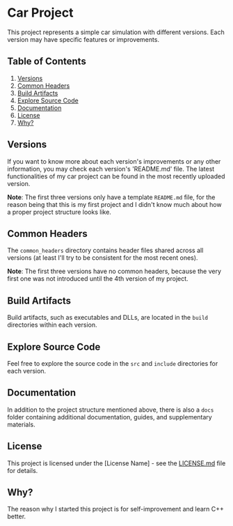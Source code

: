 # Car Project

This project represents a simple car simulation with different versions. Each version may have specific features or improvements.

## Table of Contents

1. [Versions](#versions)
2. [Common Headers](#common-headers)
3. [Build Artifacts](#build-artifacts)
4. [Explore Source Code](#explore-source-code)
5. [Documentation](#documentation)
6. [License](#license)
7. [Why?](#why)

## Versions

If you want to know more about each version's improvements or any other information, you may check each version's 'README.md' file. The latest functionalities of my car project can be found in the most recently uploaded version.

**Note**: The first three versions only have a template `README.md` file, for the reason being that this is my first project and I didn't know much about how a proper project structure looks like.

## Common Headers

The `common_headers` directory contains header files shared across all versions (at least I'll try to be consistent for the most recent ones).

**Note**: The first three versions have no common headers, because the very first one was not introduced until the 4th version of my project.

## Build Artifacts

Build artifacts, such as executables and DLLs, are located in the `build` directories within each version.

## Explore Source Code

Feel free to explore the source code in the `src` and `include` directories for each version.

## Documentation

In addition to the project structure mentioned above, there is also a `docs` folder containing additional documentation, guides, and supplementary materials.

## License

This project is licensed under the [License Name] - see the [LICENSE.md](LICENSE.md) file for details.

## Why?

The reason why I started this project is for self-improvement and learn C++ better.

